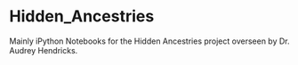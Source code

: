 # Hidden_Ancestries
Mainly iPython Notebooks for the Hidden Ancestries project overseen by Dr. Audrey Hendricks.
